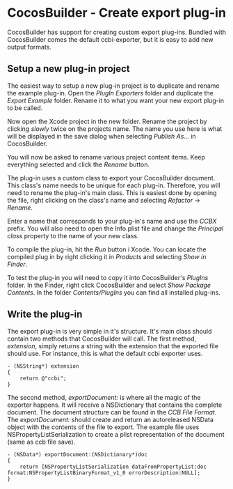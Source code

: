 # CocosBuilder - Create export plug-in

CocosBuilder has support for creating custom export plug-ins. Bundled with CocosBuilder comes the default ccbi-exporter, but it is easy to add new output formats.


## Setup a new plug-in project

The easiest way to setup a new plug-in project is to duplicate and rename the example plug-in. Open the _PlugIn Exporters_ folder and duplicate the _Export Example_ folder. Rename it to what you want your new export plug-in to be called.

Now open the Xcode project in the new folder. Rename the project by clicking _slowly_ twice on the projects name. The name you use here is what will be displayed in the save dialog when selecting _Publish As…_ in CocosBuilder.

You will now be asked to rename various project content items. Keep everything selected and click the _Rename_ button.

The plug-in uses a custom class to export your CocosBuilder document. This class's name needs to be unique for each plug-in. Therefore, you will need to rename the plug-in's main class. This is easiest done by opening the file, right clicking on the class's name and selecting _Refactor_ -> _Rename_.

Enter a name that corresponds to your plug-in's name and use the _CCBX_ prefix. You will also need to open the Info.plist file and change the _Principal class_ property to the name of your new class.

To compile the plug-in, hit the _Run_ button i Xcode. You can locate the compiled plug in by right clicking it in _Products_ and selecting _Show in Finder_.

To test the plug-in you will need to copy it into CocosBuilder's _PlugIns_ folder. In the Finder, right click CocosBuilder and select _Show Package Contents_. In the folder _Contents/PlugIns_ you can find all installed plug-ins.


## Write the plug-in

The export plug-in is very simple in it's structure. It's main class should contain two methods that CocosBuilder will call. The first method, _extension_, simply returns a string with the extension that the exported file should use. For instance, this is what the default ccbi exporter uses.

    - (NSString*) extension
    {
        return @"ccbi";
    }
    
The second method, _exportDocument:_ is where all the magic of the exporter happens. It will receive a NSDictionary that contains the complete document. The document structure can be found in the _CCB File Format_. The _exportDocument:_ should create and return an autoreleased NSData object with the contents of the file to export. The example file uses NSPropertyListSerialization to create a plist representation of the document (same as ccb file save).

    - (NSData*) exportDocument:(NSDictionary*)doc
    {
        return [NSPropertyListSerialization dataFromPropertyList:doc format:NSPropertyListBinaryFormat_v1_0 errorDescription:NULL];
    }